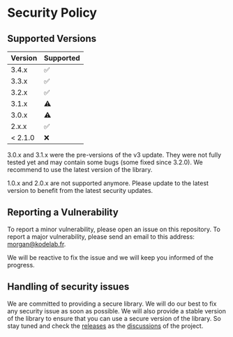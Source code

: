 # Security Policy

## Supported Versions

| Version | Supported          |
| ------- | ------------------ |
| 3.4.x   | :white_check_mark: |
| 3.3.x   | :white_check_mark: |
| 3.2.x   | :white_check_mark: |
| 3.1.x   | :warning:          |
| 3.0.x   | :warning:          |
| 2.x.x   | :white_check_mark: |
| < 2.1.0 | :x:                |

3.0.x and 3.1.x were the pre-versions of the v3 update. They were not fully tested yet and may contain some bugs (some fixed since 3.2.0). We recommend to use the latest version of the library.

1.0.x and 2.0.x are not supported anymore. Please update to the latest version to benefit from the latest security updates.

## Reporting a Vulnerability

To report a minor vulnerability, please open an issue on this repository. To report a major vulnerability, please send an email to this address: <morgan@kodelab.fr>.

We will be reactive to fix the issue and we will keep you informed of the progress.

## Handling of security issues

We are committed to providing a secure library. We will do our best to fix any security issue as soon as possible. We will also provide a stable version of the library to ensure that you can use a secure version of the library. So stay tuned and check the [releases](https://github.com/MorganKryze/ConsoleAppVisuals/releases?page=1) as the [discussions](https://github.com/MorganKryze/ConsoleAppVisuals/discussions) of the project.
